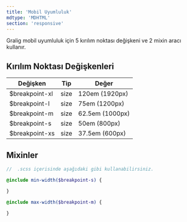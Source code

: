 ```yaml
---
title: 'Mobil Uyumluluk'
mdtype: 'MDHTML'
section: 'responsive'
---
```


Gralig mobil uyumluluk için 5 kırılım noktası değişkeni ve 2 mixin aracı kullanır.

## Kırılım Noktası Değişkenleri

<div class="gra-s-wrapper">
  <div class="table-wrapper">
    <table class="table table-bordered">
      <thead>
        <tr>
          <th>Değişken</th>
          <th>Tip</th>
          <th>Değer</th>
        </tr>
      </thead>
      <tbody>
        <tr>
          <td>$breakpoint-xl</td>
          <td>size</td>
          <td>120em (1920px)</td>
        </tr>
        <tr>
          <td>$breakpoint-l</td>
          <td>size</td>
          <td>75em (1200px)</td>
        </tr>
        <tr>
          <td>$breakpoint-m</td>
          <td>size</td>
          <td>62.5em (1000px)</td>
        </tr>
        <tr>
          <td>$breakpoint-s</td>
          <td>size</td>
          <td>50em (800px)</td>
        </tr>
        <tr>
          <td>$breakpoint-xs</td>
          <td>size</td>
          <td>37.5em (600px)</td>
        </tr>
      </tbody>
    </table>
  </div>
</div>

## Mixinler

```scss
//  .scss içerisinde aşağıdaki gibi kullanabilirsiniz.

@include min-width($breakpoint-s) {

}

@include max-width($breakpoint-m) {

}
```